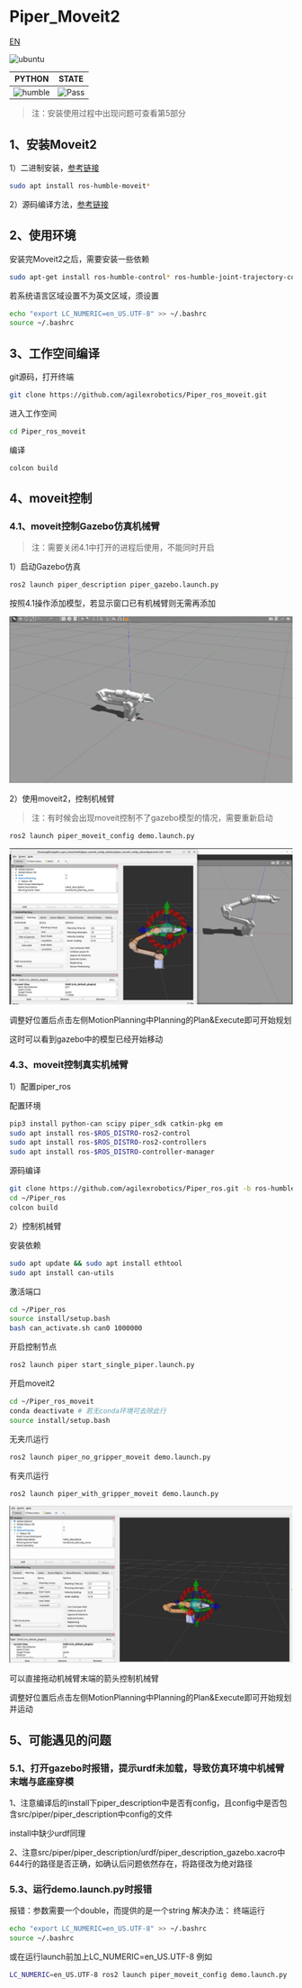 # Piper_Moveit2

[EN](README(EN).md)

![ubuntu](https://img.shields.io/badge/Ubuntu-22.04-orange.svg)

|PYTHON |STATE|
|---|---|
|![humble](https://img.shields.io/badge/ros-humble-blue.svg)|![Pass](https://img.shields.io/badge/Pass-blue.svg)|

> 注：安装使用过程中出现问题可查看第5部分

## 1、安装Moveit2

1）二进制安装，[参考链接](https://moveit.ai/install-moveit2/binary/)

```bash
sudo apt install ros-humble-moveit*
```

2）源码编译方法，[参考链接](https://moveit.ai/install-moveit2/source/)

## 2、使用环境

安装完Moveit2之后，需要安装一些依赖

```bash
sudo apt-get install ros-humble-control* ros-humble-joint-trajectory-controller ros-humble-joint-state-* ros-humble-gripper-controllers ros-humble-trajectory-msgs
```

若系统语言区域设置不为英文区域，须设置

```bash
echo "export LC_NUMERIC=en_US.UTF-8" >> ~/.bashrc
source ~/.bashrc
```

## 3、工作空间编译

git源码，打开终端

```bash
git clone https://github.com/agilexrobotics/Piper_ros_moveit.git
```

进入工作空间

```bash
cd Piper_ros_moveit
```

编译

```bash
colcon build
```

## 4、moveit控制

### 4.1、moveit控制Gazebo仿真机械臂

> 注：需要关闭4.1中打开的进程后使用，不能同时开启

1）启动Gazebo仿真

```bash
ros2 launch piper_description piper_gazebo.launch.py
```

按照4.1操作添加模型，若显示窗口已有机械臂则无需再添加

![](src/image/piper_gazebo.png)

2）使用moveit2，控制机械臂

> 注：有时候会出现moveit控制不了gazebo模型的情况，需要重新启动

```bash
ros2 launch piper_moveit_config demo.launch.py
```

![](src/image/piper_gazebo_moveit.png)

调整好位置后点击左侧MotionPlanning中Planning的Plan&Execute即可开始规划

这时可以看到gazebo中的模型已经开始移动

### 4.3、moveit控制真实机械臂

1）配置piper_ros

配置环境

```bash
pip3 install python-can scipy piper_sdk catkin-pkg em
sudo apt install ros-$ROS_DISTRO-ros2-control
sudo apt install ros-$ROS_DISTRO-ros2-controllers
sudo apt install ros-$ROS_DISTRO-controller-manager
```

源码编译

```bash
git clone https://github.com/agilexrobotics/Piper_ros.git -b ros-humble-no-aloha
cd ~/Piper_ros
colcon build 
```

2）控制机械臂

安装依赖

```bash
sudo apt update && sudo apt install ethtool
sudo apt install can-utils
```

激活端口

```bash
cd ~/Piper_ros
source install/setup.bash
bash can_activate.sh can0 1000000
```

开启控制节点

```bash
ros2 launch piper start_single_piper.launch.py
```

开启moveit2

```bash
cd ~/Piper_ros_moveit
conda deactivate # 若无conda环境可去除此行
source install/setup.bash
```

无夹爪运行

```bash
ros2 launch piper_no_gripper_moveit demo.launch.py
```

有夹爪运行

```bash
ros2 launch piper_with_gripper_moveit demo.launch.py
```

![](src/image/piper_moveit.png)

可以直接拖动机械臂末端的箭头控制机械臂

调整好位置后点击左侧MotionPlanning中Planning的Plan&Execute即可开始规划并运动

## 5、可能遇见的问题

### 5.1、打开gazebo时报错，提示urdf未加载，导致仿真环境中机械臂末端与底座穿模

1、注意编译后的install下piper_description中是否有config，且config中是否包含src/piper/piper_description中config的文件

install中缺少urdf同理

2、注意src/piper/piper_description/urdf/piper_description_gazebo.xacro中644行的路径是否正确，如确认后问题依然存在，将路径改为绝对路径

### 5.3、运行demo.launch.py时报错

报错：参数需要一个double，而提供的是一个string
解决办法：
终端运行

```bash
echo "export LC_NUMERIC=en_US.UTF-8" >> ~/.bashrc
source ~/.bashrc
```

或在运行launch前加上LC_NUMERIC=en_US.UTF-8
例如

```bash
LC_NUMERIC=en_US.UTF-8 ros2 launch piper_moveit_config demo.launch.py
```
